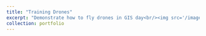 ```yaml
---
title: "Training Drones"
excerpt: "Demonstrate how to fly drones in GIS day<br/><img src='/images/Drone.jpg'>"
collection: portfolio
---
```


